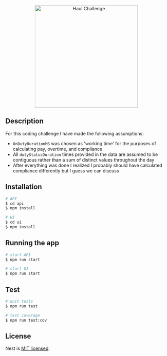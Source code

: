 <p align="center">
  <a href="https://haulwith.us" target="blank"><img src="https://haulwith.us/_next/image?url=%2Fimages%2Flogo.svg&w=256&q=100" width="320" alt="Haul Challenge" /></a>
</p>

## Description

For this coding challenge I have made the following assumptions:

- `OnDutyDurationMS` was chosen as 'working time' for the purposes of calculating pay, overtime, and compliance
- All `dutyStatusDuration` times provided in the data are assumed to be contiguous rather than a sum of distinct values throughout the day
- After everything was done I realized I probably should have calculated compliance differently but I guess we can discuss


## Installation

```bash
# API
$ cd api
$ npm install
```

```bash
# UI
$ cd ui
$ npm install
```

## Running the app

```bash
# start API
$ npm run start

# start UI
$ npm run start

```

## Test

```bash
# unit tests
$ npm run test

# test coverage
$ npm run test:cov
```

## License

Nest is [MIT licensed](LICENSE).
